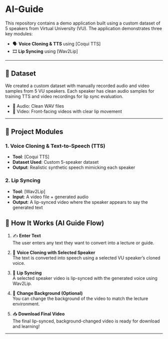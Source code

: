 # AI-Guide

This repository contains a demo application built using a custom dataset of 5 speakers from Virtual University (VU). The application demonstrates three key modules:

- 🗣️ **Voice Cloning & TTS** using [Coqui TTS]
- 🎞️ **Lip Syncing** using [Wav2Lip]

---

## 📁 Dataset

We created a custom dataset with manually recorded audio and video samples from 5 VU speakers. Each speaker has clean audio samples for training TTS and video recordings for lip sync evaluation.

- 🎤 Audio: Clean WAV files  
- 🎥 Video: Front-facing videos with clear lip movement

---

## 🧩 Project Modules

### 1. Voice Cloning & Text-to-Speech (TTS)
- **Tool**: [Coqui TTS] 
- **Dataset Used**: Custom 5-speaker dataset  
- **Output**: Realistic synthetic speech mimicking each speaker

### 2. Lip Syncing
- **Tool**: [Wav2Lip] 
- **Input**: A video file + generated audio  
- **Output**: A lip-synced video where the speaker appears to say the generated text

## 📌 How It Works (AI Guide Flow)

1. ✍️ **Enter Text**  
   The user enters any text they want to convert into a lecture or guide.

2. 🧠 **Voice Cloning with Selected Speaker**  
   The text is converted into speech using a selected VU speaker’s cloned voice.

3. 👄 **Lip Syncing**  
   A selected speaker video is lip-synced with the generated voice using Wav2Lip.

4. 🌆 **Change Background (Optional)**  
   You can change the background of the video to match the lecture environment.

5. 📥 **Download Final Video**  
   The final lip-synced, background-changed video is ready for download and learning!


---
